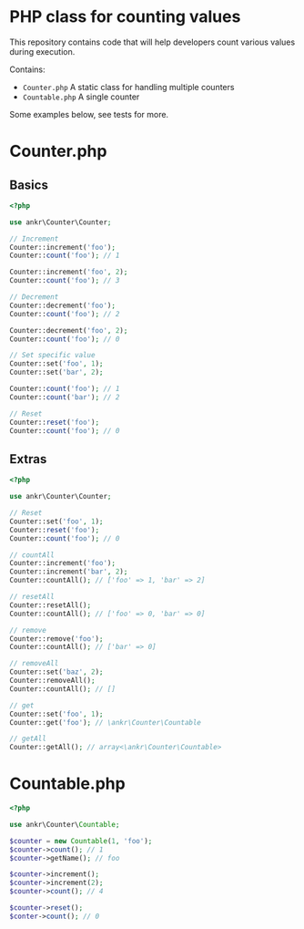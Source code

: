 # PHP class for counting values

This repository contains code that will help developers count various values during execution.

Contains:
 - `Counter.php` A static class for handling multiple counters
 - `Countable.php` A single counter

Some examples below, see tests for more.

# Counter.php

## Basics
```php
<?php

use ankr\Counter\Counter;

// Increment
Counter::increment('foo');
Counter::count('foo'); // 1

Counter::increment('foo', 2);
Counter::count('foo'); // 3

// Decrement
Counter::decrement('foo');
Counter::count('foo'); // 2

Counter::decrement('foo', 2);
Counter::count('foo'); // 0

// Set specific value
Counter::set('foo', 1);
Counter::set('bar', 2);

Counter::count('foo'); // 1
Counter::count('bar'); // 2

// Reset
Counter::reset('foo');
Counter::count('foo'); // 0

```

## Extras
```php
<?php

use ankr\Counter\Counter;

// Reset
Counter::set('foo', 1);
Counter::reset('foo');
Counter::count('foo'); // 0

// countAll
Counter::increment('foo');
Counter::increment('bar', 2);
Counter::countAll(); // ['foo' => 1, 'bar' => 2]

// resetAll
Counter::resetAll();
Counter::countAll(); // ['foo' => 0, 'bar' => 0]

// remove
Counter::remove('foo');
Counter::countAll(); // ['bar' => 0]

// removeAll
Counter::set('baz', 2);
Counter::removeAll();
Counter::countAll(); // []

// get
Counter::set('foo', 1);
Counter::get('foo'); // \ankr\Counter\Countable

// getAll
Counter::getAll(); // array<\ankr\Counter\Countable>

```

# Countable.php
```php
<?php

use ankr\Counter\Countable;

$counter = new Countable(1, 'foo');
$counter->count(); // 1
$counter->getName(); // foo

$counter->increment();
$counter->increment(2);
$counter->count(); // 4

$counter->reset();
$conter->count(); // 0

```
